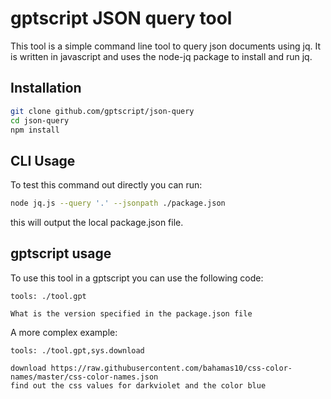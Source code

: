 # gptscript JSON query tool

This tool is a simple command line tool to query json documents using jq. It is written in javascript and uses the node-jq package to install and run jq.

## Installation

```bash
git clone github.com/gptscript/json-query
cd json-query
npm install
```

## CLI Usage

To test this command out directly you can run:

```bash
node jq.js --query '.' --jsonpath ./package.json
```

this will output the local package.json file.

## gptscript usage

To use this tool in a gptscript you can use the following code:

```gptscript
tools: ./tool.gpt

What is the version specified in the package.json file
```

A more complex example:

```gptscript
tools: ./tool.gpt,sys.download

download https://raw.githubusercontent.com/bahamas10/css-color-names/master/css-color-names.json
find out the css values for darkviolet and the color blue
```
